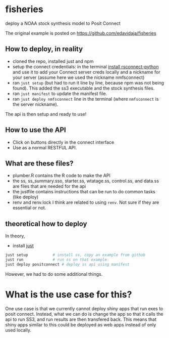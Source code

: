 # fisheries

deploy a NOAA stock synthesis model to Posit Connect

The original example is posted on https://github.com/edavidaja/fisheries


## How to deploy, in reality

- cloned the repo, installed just and npm
- setup the connect credentials: in the terminal [install rsconnect-python](https://docs.posit.co/connect/user/connecting-cli/#command-line-interface-with-rsconnect-python) and use it to add your Connect server creds locally and a nickname for your server (assume here we used the nickname nmfsconnect)
- ran `just setup` (but had to run it line by line, because npm was not being
found). This added the ss3 executable and the stock synthesis files. 
- ran `just manifest` to update the manifest file.
- ran `just deploy nmfsconnect` line in the terminal (where `nmfsconnect` is the server nickname).

The api is then setup and ready to use!

## How to use the API
- Click on buttons directly in the connect interface
- Use as a normal RESTFUL API.

## What are these files?
- plumber.R contains the R code to make the API
- the ss, ss_summary.sso, starter.ss, wtatage.ss, control.ss, and data.ss
are files that are needed for the api
- the justfile contains instructions that can be run to do common tasks (like deploy)
- renv and renv.lock I think are related to using `renv`. Not sure if they
are essential or not.

## theoretical how to deploy

In theory, 

- install [just](https://just.systems/man/en/chapter_1.html)

```bash
just setup           # install ss, copy an example from github
just run             # run ss on that example
just deploy positconnect # deploy ss api using manifest
```

However, we had to do some additional things.

# What is the use case for this?

One use case is that we currently cannot deploy shiny apps that run exes
to posit connect. Instead, what we can do is change the app so that it 
calls the api to run SS3, and run results are then transfered back. This
means that shiny apps similar to this could be deployed as web apps instead of
only used locally.